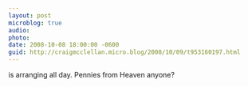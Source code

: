 ```yaml
---
layout: post
microblog: true
audio: 
photo: 
date: 2008-10-08 18:00:00 -0600
guid: http://craigmcclellan.micro.blog/2008/10/09/t953160197.html
---
```

is arranging all day.  Pennies from Heaven anyone?
